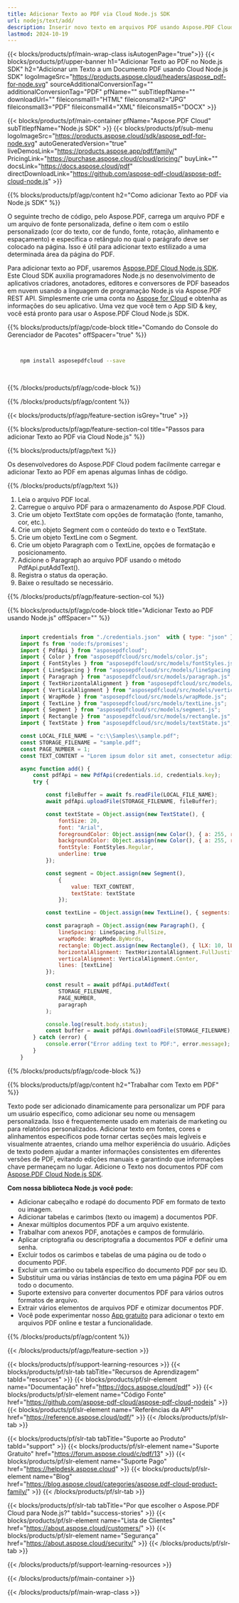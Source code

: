```yaml
---
title: Adicionar Texto ao PDF via Cloud Node.js SDK
url: nodejs/text/add/
description: Inserir novo texto em arquivos PDF usando Aspose.PDF Cloud SDK em Node.js.
lastmod: 2024-10-19
---
```


{{< blocks/products/pf/main-wrap-class isAutogenPage="true">}}
{{< blocks/products/pf/upper-banner h1="Adicionar Texto ao PDF no Node.js SDK" h2="Adicionar um Texto a um Documento PDF usando Cloud Node.js SDK" logoImageSrc="https://products.aspose.cloud/headers/aspose_pdf-for-node.svg" sourceAdditionalConversionTag="" additionalConversionTag="PDF" pfName="" subTitlepfName="" downloadUrl="" fileiconsmall1="HTML" fileiconsmall2="JPG" fileiconsmall3="PDF" fileiconsmall4="XML" fileiconsmall5="DOCX" >}}

{{< blocks/products/pf/main-container pfName="Aspose.PDF Cloud" subTitlepfName="Node.js SDK" >}}
{{< blocks/products/pf/sub-menu logoImageSrc="https://products.aspose.cloud/sdk/aspose_pdf-for-node.svg"
autoGeneratedVersion="true"
liveDemosLink="https://products.aspose.app/pdf/family/" PricingLink="https://purchase.aspose.cloud/cloud/pricing/" buyLink="" docsLink="https://docs.aspose.cloud/pdf"  directDownloadLink="https://github.com/aspose-pdf-cloud/aspose-pdf-cloud-node.js" >}}

{{% blocks/products/pf/agp/content h2="Como adicionar Texto ao PDF via Node.js SDK" %}}

O seguinte trecho de código, pelo Aspose.PDF, carrega um arquivo PDF e um arquivo de fonte personalizada, define o item com o estilo personalizado (cor do texto, cor de fundo, fonte, rotação, alinhamento e espaçamento) e especifica o retângulo no qual o parágrafo deve ser colocado na página. Isso é útil para adicionar texto estilizado a uma determinada área da página do PDF.

Para adicionar texto ao PDF, usaremos
[Aspose.PDF Cloud Node.js SDK](https://products.aspose.cloud/pdf/nodejs/). Este Cloud SDK auxilia programadores Node.js no desenvolvimento de aplicativos criadores, anotadores, editores e conversores de PDF baseados em nuvem usando a linguagem de programação Node.js via Aspose.PDF REST API. Simplesmente crie uma conta no [Aspose for Cloud](https://dashboard.aspose.cloud/#/apps) e obtenha as informações do seu aplicativo. Uma vez que você tem o App SID & key, você está pronto para usar o Aspose.PDF Cloud Node.js SDK.

{{% blocks/products/pf/agp/code-block title="Comando do Console do Gerenciador de Pacotes" offSpacer="true" %}}

```bash

     
    npm install asposepdfcloud --save
     
     

```

{{% /blocks/products/pf/agp/code-block %}}

{{% /blocks/products/pf/agp/content %}}

{{< blocks/products/pf/agp/feature-section isGrey="true" >}}

{{% blocks/products/pf/agp/feature-section-col title="Passos para adicionar Texto ao PDF via Cloud Node.js" %}}

{{% blocks/products/pf/agp/text %}}

Os desenvolvedores do Aspose.PDF Cloud podem facilmente carregar e adicionar Texto ao PDF em apenas algumas linhas de código.

{{% /blocks/products/pf/agp/text %}}

1. Leia o arquivo PDF local.
1. Carregue o arquivo PDF para o armazenamento do Aspose.PDF Cloud.
1. Crie um objeto TextState com opções de formatação (fonte, tamanho, cor, etc.).
1. Crie um objeto Segment com o conteúdo do texto e o TextState.
1. Crie um objeto TextLine com o Segment.
1. Crie um objeto Paragraph com o TextLine, opções de formatação e posicionamento.
1. Adicione o Paragraph ao arquivo PDF usando o método PdfApi.putAddText().
1. Registra o status da operação.
1. Baixe o resultado se necessário.

{{% /blocks/products/pf/agp/feature-section-col %}}


{{% blocks/products/pf/agp/code-block title="Adicionar Texto ao PDF usando Node.js" offSpacer="" %}}

```js

    import credentials from "./credentials.json"  with { type: "json" };
    import fs from 'node:fs/promises';
    import { PdfApi } from "asposepdfcloud";
    import { Color } from "asposepdfcloud/src/models/color.js";
    import { FontStyles } from "asposepdfcloud/src/models/fontStyles.js";
    import { LineSpacing } from "asposepdfcloud/src/models/lineSpacing.js";
    import { Paragraph } from "asposepdfcloud/src/models/paragraph.js";
    import { TextHorizontalAlignment } from "asposepdfcloud/src/models/textHorizontalAlignment.js";
    import { VerticalAlignment } from "asposepdfcloud/src/models/verticalAlignment.js";
    import { WrapMode } from "asposepdfcloud/src/models/wrapMode.js";
    import { TextLine } from "asposepdfcloud/src/models/textLine.js";
    import { Segment } from "asposepdfcloud/src/models/segment.js";
    import { Rectangle } from "asposepdfcloud/src/models/rectangle.js";
    import { TextState } from "asposepdfcloud/src/models/textState.js";

    const LOCAL_FILE_NAME = "c:\\Samples\\sample.pdf";
    const STORAGE_FILENAME = "sample.pdf";
    const PAGE_NUMBER = 1;
    const TEXT_CONTENT = "Lorem ipsum dolor sit amet, consectetur adipiscing elit.";

    async function add() {
        const pdfApi = new PdfApi(credentials.id, credentials.key);
        try {

            const fileBuffer = await fs.readFile(LOCAL_FILE_NAME);
            await pdfApi.uploadFile(STORAGE_FILENAME, fileBuffer);

            const textState = Object.assign(new TextState(), {
                fontSize: 20,
                font: "Arial",
                foregroundColor: Object.assign(new Color(), { a: 255, r: 0, g: 0, b: 255 }),
                backgroundColor: Object.assign(new Color(), { a: 255, r: 255, g: 255, b: 0 }),
                fontStyle: FontStyles.Regular,
                underline: true
            });

            const segment = Object.assign(new Segment(),
                {
                    value: TEXT_CONTENT,
                    textState: textState
                });

            const textLine = Object.assign(new TextLine(), { segments: [segment] });

            const paragraph = Object.assign(new Paragraph(), {
                lineSpacing: LineSpacing.FullSize,
                wrapMode: WrapMode.ByWords,
                rectangle: Object.assign(new Rectangle(), { lLX: 10, lLY: 10, uRX: 300, uRY: 500 }),
                horizontalAlignment: TextHorizontalAlignment.FullJustify,
                verticalAlignment: VerticalAlignment.Center,
                lines: [textLine]
            });

            const result = await pdfApi.putAddText(
                STORAGE_FILENAME,
                PAGE_NUMBER,
                paragraph
            );

            console.log(result.body.status);
            const buffer = await pdfApi.downloadFile(STORAGE_FILENAME);
        } catch (error) {
            console.error("Error adding text to PDF:", error.message);
        }
    }
```

{{% /blocks/products/pf/agp/code-block %}}

{{% blocks/products/pf/agp/content h2="Trabalhar com Texto em PDF" %}}

Texto pode ser adicionado dinamicamente para personalizar um PDF para um usuário específico, como adicionar seu nome ou mensagem personalizada. Isso é frequentemente usado em materiais de marketing ou para relatórios personalizados. Adicionar texto em fontes, cores e alinhamentos específicos pode tornar certas seções mais legíveis e visualmente atraentes, criando uma melhor experiência do usuário. Adições de texto podem ajudar a manter informações consistentes em diferentes versões de PDF, evitando edições manuais e garantindo que informações chave permaneçam no lugar.
Adicione o Texto nos documentos PDF com [Aspose.PDF Cloud Node.js SDK](https://products.aspose.cloud/pdf/nodejs/).

**Com nossa biblioteca Node.js você pode:**

+ Adicionar cabeçalho e rodapé do documento PDF em formato de texto ou imagem.
+ Adicionar tabelas e carimbos (texto ou imagem) a documentos PDF.
+ Anexar múltiplos documentos PDF a um arquivo existente.
+ Trabalhar com anexos PDF, anotações e campos de formulário.
+ Aplicar criptografia ou descriptografia a documentos PDF e definir uma senha.
+ Excluir todos os carimbos e tabelas de uma página ou de todo o documento PDF.
+ Excluir um carimbo ou tabela específico do documento PDF por seu ID.
+ Substituir uma ou várias instâncias de texto em uma página PDF ou em todo o documento.
+ Suporte extensivo para converter documentos PDF para vários outros formatos de arquivo.
+ Extrair vários elementos de arquivos PDF e otimizar documentos PDF.
+ Você pode experimentar nosso [App gratuito](https://products.aspose.app/pdf/editor) para adicionar o texto em arquivos PDF online e testar a funcionalidade.

{{% /blocks/products/pf/agp/content %}}

{{< /blocks/products/pf/agp/feature-section >}}

{{< blocks/products/pf/support-learning-resources >}}
{{< blocks/products/pf/slr-tab tabTitle="Recursos de Aprendizagem" tabId="resources" >}}
{{< blocks/products/pf/slr-element name="Documentação" href="https://docs.aspose.cloud/pdf" >}}
{{< blocks/products/pf/slr-element name="Código Fonte" href="https://github.com/aspose-pdf-cloud/aspose-pdf-cloud-nodejs" >}}
{{< blocks/products/pf/slr-element name="Referências da API" href="https://reference.aspose.cloud/pdf/" >}}
{{< /blocks/products/pf/slr-tab >}}

{{< blocks/products/pf/slr-tab tabTitle="Suporte ao Produto" tabId="support" >}}
{{< blocks/products/pf/slr-element name="Suporte Gratuito" href="https://forum.aspose.cloud/c/pdf/13" >}}
{{< blocks/products/pf/slr-element name="Suporte Pago" href="https://helpdesk.aspose.cloud" >}}
{{< blocks/products/pf/slr-element name="Blog" href="https://blog.aspose.cloud/categories/aspose.pdf-cloud-product-family/" >}}
{{< /blocks/products/pf/slr-tab >}}

{{< blocks/products/pf/slr-tab tabTitle="Por que escolher o Aspose.PDF Cloud para Node.js?" tabId="success-stories" >}}
{{< blocks/products/pf/slr-element name="Lista de Clientes" href="https://about.aspose.cloud/customers/" >}}
{{< blocks/products/pf/slr-element name="Segurança" href="https://about.aspose.cloud/security/" >}}
{{< /blocks/products/pf/slr-tab >}}

{{< /blocks/products/pf/support-learning-resources >}}

<!-- aboutfile Ends -->

{{< /blocks/products/pf/main-container >}}

{{< /blocks/products/pf/main-wrap-class >}}




